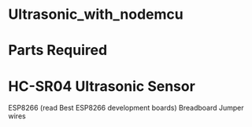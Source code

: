 # Ultrasonic_with_nodemcu

# Parts Required
# HC-SR04 Ultrasonic Sensor
  ESP8266 (read Best ESP8266 development boards)
  Breadboard
  Jumper wires
